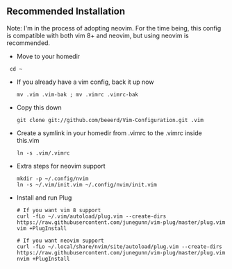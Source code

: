 Recommended Installation
------------------------

Note: I'm in the process of adopting neovim. For the time being, this config
is compatible with both vim 8+ and neovim, but using neovim is recommended.

*  Move to your homedir

  ` cd ~`

* If you already have a vim config, back it up now

  `mv .vim .vim-bak ; mv .vimrc .vimrc-bak`

* Copy this down

  `git clone git://github.com/beeerd/Vim-Configuration.git .vim`

* Create a symlink in your homedir from .vimrc to the .vimrc inside this.vim

  `ln -s .vim/.vimrc`

* Extra steps for neovim support

  ```
  mkdir -p ~/.config/nvim
  ln -s ~/.vim/init.vim ~/.config/nvim/init.vim
  ```

* Install and run Plug

  ```
  # If you want vim 8 support
  curl -fLo ~/.vim/autoload/plug.vim --create-dirs https://raw.githubusercontent.com/junegunn/vim-plug/master/plug.vim
  vim +PlugInstall

  # If you want neovim support
  curl -fLo ~/.local/share/nvim/site/autoload/plug.vim --create-dirs https://raw.githubusercontent.com/junegunn/vim-plug/master/plug.vim
  nvim +PlugInstall
  ```
